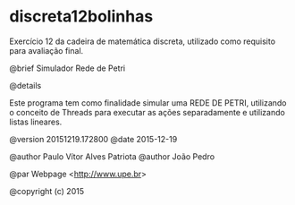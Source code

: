 # discreta12bolinhas
Exercício 12 da cadeira de matemática discreta, utilizado como requisito para avaliação final.

@brief Simulador Rede de Petri 

@details

Este programa tem como finalidade simular uma REDE DE PETRI, utilizando o conceito de Threads para executar as ações separadamente e utilizando listas lineares.

@version 20151219.172800
@date 2015-12-19

@author Paulo Vítor Alves Patriota
@author João Pedro

@par Webpage
<<http://www.upe.br>>

@copyright (c) 2015
